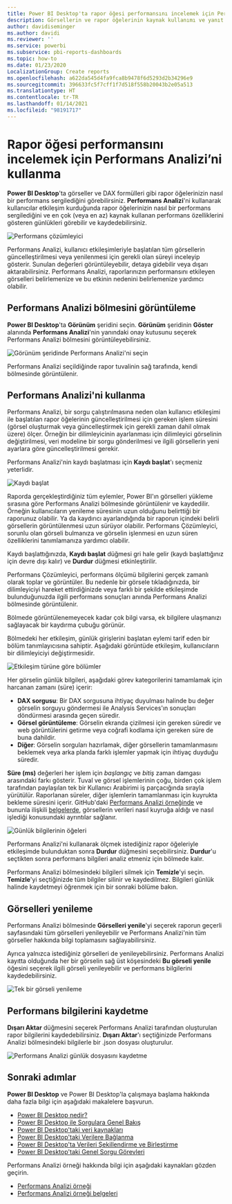 ```yaml
---
title: Power BI Desktop'ta rapor öğesi performansını incelemek için Performans Analizi’ni kullanma
description: Görsellerin ve rapor öğelerinin kaynak kullanımı ve yanıt verme açısından nasıl bir performans sergilediğini keşfedin
author: davidiseminger
ms.author: davidi
ms.reviewer: ''
ms.service: powerbi
ms.subservice: pbi-reports-dashboards
ms.topic: how-to
ms.date: 01/23/2020
LocalizationGroup: Create reports
ms.openlocfilehash: a622da545d4fa9fca8b9478f6d5293d2b34296e9
ms.sourcegitcommit: 396633fc5f7cff1f7d518f558b20043b2e05a513
ms.translationtype: HT
ms.contentlocale: tr-TR
ms.lasthandoff: 01/14/2021
ms.locfileid: "98191717"
---
```

# <a name="use-performance-analyzer-to-examine-report-element-performance"></a>Rapor öğesi performansını incelemek için Performans Analizi’ni kullanma

**Power BI Desktop**'ta görseller ve DAX formülleri gibi rapor öğelerinizin nasıl bir performans sergilediğini görebilirsiniz. **Performans Analizi**'ni kullanarak kullanıcılar etkileşim kurduğunda rapor öğelerinizin nasıl bir performans sergilediğini ve en çok (veya en az) kaynak kullanan performans özelliklerini gösteren günlükleri görebilir ve kaydedebilirsiniz.

![Performans çözümleyici](media/desktop-performance-analyzer/performance-analyzer-01.png)

Performans Analizi, kullanıcı etkileşimleriyle başlatılan tüm görsellerin güncelleştirilmesi veya yenilenmesi için gerekli olan süreyi inceleyip gösterir. Sunulan değerleri görüntüleyebilir, detaya gidebilir veya dışarı aktarabilirsiniz. Performans Analizi, raporlarınızın performansını etkileyen görselleri belirlemenize ve bu etkinin nedenini belirlemenize yardımcı olabilir.

## <a name="displaying-the-performance-analyzer-pane"></a>Performans Analizi bölmesini görüntüleme

**Power BI Desktop**'ta **Görünüm** şeridini seçin. **Görünüm** şeridinin **Göster** alanında **Performans Analizi**'nin yanındaki onay kutusunu seçerek Performans Analizi bölmesini görüntüleyebilirsiniz.

![Görünüm şeridinde Performans Analizi'ni seçin](media/desktop-performance-analyzer/performance-analyzer-02.png)

Performans Analizi seçildiğinde rapor tuvalinin sağ tarafında, kendi bölmesinde görüntülenir.

## <a name="using-performance-analyzer"></a>Performans Analizi'ni kullanma

Performans Analizi, bir sorgu çalıştırılmasına neden olan kullanıcı etkileşimi ile başlatılan rapor öğelerinin güncelleştirilmesi için gereken işlem süresini (görsel oluşturmak veya güncelleştirmek için gerekli zaman dahil olmak üzere) ölçer. Örneğin bir dilimleyicinin ayarlanması için dilimleyici görselinin değiştirilmesi, veri modeline bir sorgu gönderilmesi ve ilgili görsellerin yeni ayarlara göre güncelleştirilmesi gerekir. 

Performans Analizi'nin kaydı başlatması için **Kaydı başlat**'ı seçmeniz yeterlidir.

![Kaydı başlat](media/desktop-performance-analyzer/performance-analyzer-03.png)

Raporda gerçekleştirdiğiniz tüm eylemler, Power BI'ın görselleri yükleme sırasına göre Performans Analizi bölmesinde görüntülenir ve kaydedilir. Örneğin kullanıcıların yenileme süresinin uzun olduğunu belirttiği bir raporunuz olabilir. Ya da kaydırıcı ayarlandığında bir raporun içindeki belirli görsellerin görüntülenmesi uzun sürüyor olabilir. Performans Çözümleyici, sorunlu olan görseli bulmanıza ve görselin işlenmesi en uzun süren özelliklerini tanımlamanıza yardımcı olabilir. 

Kaydı başlattığınızda, **Kaydı başlat** düğmesi gri hale gelir (kaydı başlattığınız için devre dışı kalır) ve **Durdur** düğmesi etkinleştirilir. 

Performans Çözümleyici, performans ölçümü bilgilerini gerçek zamanlı olarak toplar ve görüntüler. Bu nedenle bir görsele tıkladığınızda, bir dilimleyiciyi hareket ettirdiğinizde veya farklı bir şekilde etkileşimde bulunduğunuzda ilgili performans sonuçları anında Performans Analizi bölmesinde görüntülenir.

Bölmede görüntülenemeyecek kadar çok bilgi varsa, ek bilgilere ulaşmanızı sağlayacak bir kaydırma çubuğu görünür.

Bölmedeki her etkileşim, günlük girişlerini başlatan eylemi tarif eden bir bölüm tanımlayıcısına sahiptir. Aşağıdaki görüntüde etkileşim, kullanıcıların bir dilimleyiciyi değiştirmesidir.

![Etkileşim türüne göre bölümler](media/desktop-performance-analyzer/performance-analyzer-04.png)

Her görselin günlük bilgileri, aşağıdaki görev kategorilerini tamamlamak için harcanan zamanı (süre) içerir:

* **DAX sorgusu**: Bir DAX sorgusuna ihtiyaç duyulması halinde bu değer görselin sorguyu göndermesi ile Analysis Services'ın sonuçları döndürmesi arasında geçen süredir.
* **Görsel görüntüleme**: Görselin ekranda çizilmesi için gereken süredir ve web görüntülerini getirme veya coğrafi kodlama için gereken süre de buna dahildir. 
* **Diğer**: Görselin sorguları hazırlamak, diğer görsellerin tamamlanmasını beklemek veya arka planda farklı işlemler yapmak için ihtiyaç duyduğu süredir.

**Süre (ms)** değerleri her işlem için *başlangıç* ve *bitiş* zaman damgası arasındaki farkı gösterir. Tuval ve görsel işlemlerinin çoğu, birden çok işlem tarafından paylaşılan tek bir Kullanıcı Arabirimi iş parçacığında sırayla yürütülür. Raporlanan süreler, diğer işlemlerin tamamlanması için kuyrukta bekleme süresini içerir. GitHub'daki [Performans Analizi örneğinde](https://github.com/microsoft/powerbi-desktop-samples/tree/main/Performance%20Analyzer) ve bununla ilişkili [belgelerde](https://github.com/microsoft/powerbi-desktop-samples/blob/main/Performance%20Analyzer/Power%20BI%20Performance%20Analyzer%20Export%20File%20Format.docx), görsellerin verileri nasıl kuyruğa aldığı ve nasıl işlediği konusundaki ayrıntılar sağlanır.


![Günlük bilgilerinin öğeleri](media/desktop-performance-analyzer/performance-analyzer-06.png)

Performans Analizi'ni kullanarak ölçmek istediğiniz rapor öğeleriyle etkileşimde bulunduktan sonra **Durdur** düğmesini seçebilirsiniz. **Durdur**'u seçtikten sonra performans bilgileri analiz etmeniz için bölmede kalır.

Performans Analizi bölmesindeki bilgileri silmek için **Temizle**'yi seçin. **Temizle**'yi seçtiğinizde tüm bilgiler silinir ve kaydedilmez. Bilgileri günlük halinde kaydetmeyi öğrenmek için bir sonraki bölüme bakın. 

## <a name="refreshing-visuals"></a>Görselleri yenileme

Performans Analizi bölmesinde **Görselleri yenile**'yi seçerek raporun geçerli sayfasındaki tüm görselleri yenileyebilir ve Performans Analizi'nin tüm görseller hakkında bilgi toplamasını sağlayabilirsiniz.

Ayrıca yalnızca istediğiniz görselleri de yenileyebilirsiniz. Performans Analizi kayıtta olduğunda her bir görselin sağ üst köşesindeki **Bu görseli yenile** öğesini seçerek ilgili görseli yenileyebilir ve performans bilgilerini kaydedebilirsiniz.

![Tek bir görseli yenileme](media/desktop-performance-analyzer/performance-analyzer-07.png)

## <a name="saving-performance-information"></a>Performans bilgilerini kaydetme

**Dışarı Aktar** düğmesini seçerek Performans Analizi tarafından oluşturulan rapor bilgilerini kaydedebilirsiniz. **Dışarı Aktar**'ı seçtiğinizde Performans Analizi bölmesindeki bilgilerle bir .json dosyası oluşturulur. 

![Performans Analizi günlük dosyasını kaydetme](media/desktop-performance-analyzer/performance-analyzer-05.png)


## <a name="next-steps"></a>Sonraki adımlar
**Power BI Desktop** ve Power BI Desktop'la çalışmaya başlama hakkında daha fazla bilgi için aşağıdaki makalelere başvurun.

* [Power BI Desktop nedir?](../fundamentals/desktop-what-is-desktop.md)
* [Power BI Desktop ile Sorgulara Genel Bakış](../transform-model/desktop-query-overview.md)
* [Power BI Desktop'taki veri kaynakları](../connect-data/desktop-data-sources.md)
* [Power BI Desktop'taki Verilere Bağlanma](../connect-data/desktop-connect-to-data.md)
* [Power BI Desktop'ta Verileri Şekillendirme ve Birleştirme](../connect-data/desktop-shape-and-combine-data.md)
* [Power BI Desktop'taki Genel Sorgu Görevleri](../transform-model/desktop-common-query-tasks.md)   

Performans Analizi örneği hakkında bilgi için aşağıdaki kaynakları gözden geçirin.

* [Performans Analizi örneği](https://github.com/microsoft/powerbi-desktop-samples/tree/main/Performance%20Analyzer)
* [Performans Analizi örneği belgeleri](https://github.com/microsoft/powerbi-desktop-samples/blob/main/Performance%20Analyzer/Power%20BI%20Performance%20Analyzer%20Export%20File%20Format.docx)
